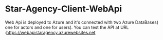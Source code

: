 # Star-Agency-Client-WebApi


Web Api is deployed to Azure and it's connected with two Azure DataBases( one for actors and one for users).
You can test the API at URL :https://webapistaragency.azurewebsites.net
